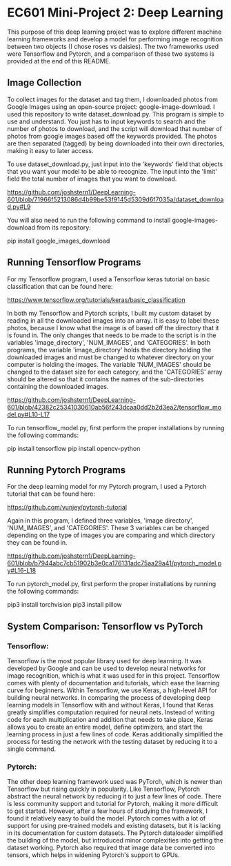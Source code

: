 # EC601 Mini-Project 2: Deep Learning

This purpose of this deep learning project was to explore different machine learning frameworks and develop a model for performing image recognition between two objects (I chose roses vs daisies). The two frameworks used were Tensorflow and Pytorch, and a comparison of these two systems is provided at the end of this README.

## Image Collection
To collect images for the dataset and tag them, I downloaded photos from Google Images using an open-source project: google-image-download. I used this repository to write dataset_download.py. This program is simple to use and understand. You just has to input keywords to search and the number of photos to download, and the script will download that number of photos from google images based off the keywords provided. The photos are then separated (tagged) by being downloaded into their own directories, making it easy to later access.

To use dataset_download.py, just input into the 'keywords' field that objects that you want your model to be able to recognize. The input into the 'limit' field the total number of images that you want to download. 

https://github.com/joshstern1/DeepLearning-601/blob/71966f5213086d4b99be53f9145d5309d6f7035a/dataset_download.py#L9

You will also need to run the following command to install google-images-download from its repository:

pip install google_images_download

## Running Tensorflow Programs

For my Tensorflow program, I used a Tensorflow keras tutorial on basic classification that can be found here:

https://www.tensorflow.org/tutorials/keras/basic_classification

In both my Tensorflow and Pytorch scripts, I built my custom dataset by reading in all the downloaded images into an array. It is easy to label these photos, because I know what the image is of based off the directory that it is found in. The only changes that needs to be made to the script is in the variables 'image_directory', 'NUM_IMAGES', and 'CATEGORIES'. In both programs, the variable 'image_directory' holds the directory holding the downloaded images and must be changed to whatever directory on your computer is holding the images. The variable 'NUM_IMAGES' should be changed to the dataset size for each category, and the 'CATEGORIES' array should be altered so that it contains the names of the sub-directories containing the downloaded images. 

https://github.com/joshstern1/DeepLearning-601/blob/42382c25341030610ab56f243dcaa0dd2b2d3ea2/tensorflow_model.py#L10-L17

To run tensorflow_model.py, first perform the proper installations by running the following commands:

pip install tensorflow
pip install opencv-python

## Running Pytorch Programs

For the deep learning model for my Pytorch program, I used a Pytorch tutorial that can be found here:

https://github.com/yunjey/pytorch-tutorial

Again in this program, I defined three variables, 'image directory', 'NUM_IMAGES', and 'CATEGORIES'. These 3 variables can be changed depending on the type of images you are comparing and which directory they can be found in. 

https://github.com/joshstern1/DeepLearning-601/blob/b7944abc7cb51902b3e0ca176131adc75aa29a41/pytorch_model.py#L16-L18

To run pytorch_model.py, first perform the proper installations by running the following commands:

pip3 install torchvision
pip3 install pillow


## System Comparison: Tensorflow vs PyTorch

### Tensorflow:

Tensorflow is the most popular library used for deep learning. It was developed by Google and can be used to develop neural networks for image recognition, which is what it was used for in this project. Tensorflow comes with plenty of documentation and tutorials, which ease the learning curve for beginners. Within Tensorflow, we use Keras, a high-level API for building neural networks. In comparing the process of developing deep learning models in Tensorflow with and without Keras, I found that Keras greatly simplifies computation required for neural nets. Instead of writing code for each multiplication and addition that needs to take place, Keras allows you to create an entire model, define optimizers, and start the learning process in just a few lines of code. Keras additionally simplified the process for testing the network with the testing dataset by reducing it to a single command.

### Pytorch:

The other deep learning framework used was PyTorch, which is newer than Tensorflow but rising quickly in popularity. Like Tensorflow, Pytorch abstract the neural network by reducing it to just a few lines of code. There is less community support and tutorial for Pytorch, making it more difficult to get started. However, after a few hours of studying the framework, I found it relatively easy to build the model. Pytorch comes with a lot of support for using pre-trained models and existing datasets, but it is lacking in its documentation for custom datasets. The Pytorch dataloader simplified the building of the model, but introduced minor complexities into getting the dataset working. Pytorch also required that image data be converted into tensors, which helps in widening Pytorch's support to GPUs.
